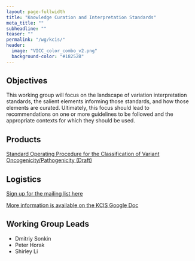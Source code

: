 ```yaml
---
layout: page-fullwidth
title: "Knowledge Curation and Interpretation Standards"
meta_title: ""
subheadline: ""
teaser: ""
permalink: "/wg/kcis/"
header:
  image: "VICC_color_combo_v2.png"
  background-color: "#18252B"
---
```



## Objectives
This working group will focus on the landscape of variation interpretation standards, the salient elements informing those standards, and how those elements are curated. Ultimately, this focus should lead to recommendations on one or more guidelines to be followed and the appropriate contexts for which they should be used.

## Products

[Standard Operating Procedure for the Classification of Variant Oncogenicity/Pathogenicity (Draft)](/assets/docs/SOP_onc-path_interp_v1.3.pdf)

## Logistics

[Sign up for the mailing list here](https://groups.google.com/forum/#!forum/vicc-kcis-wg)

[More information is available on the KCIS Google Doc](https://docs.google.com/document/d/1Xwj42zf9kkSemYwYgfnk-FHBXjPZ7tzCtBPqYGd26QY/edit?usp=sharing)

## Working Group Leads

* Dmitriy Sonkin
* Peter Horak
* Shirley Li